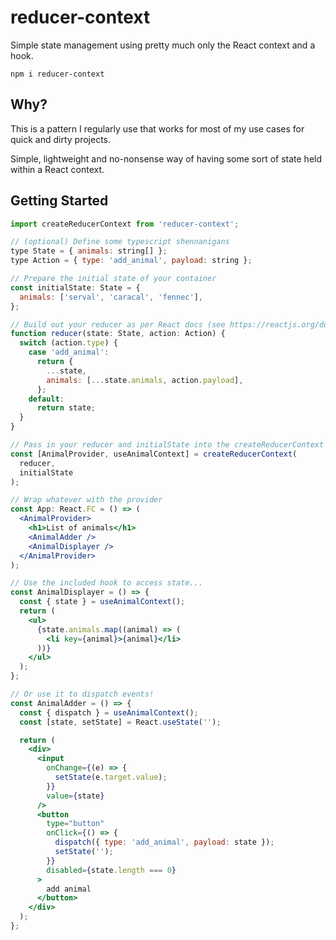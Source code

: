 # reducer-context

Simple state management using pretty much only the React context and a hook.

```
npm i reducer-context
```

## Why?

This is a pattern I regularly use that works for most of my use cases for quick and dirty projects.

Simple, lightweight and no-nonsense way of having some sort of state held within a React context.

## Getting Started

```jsx
import createReducerContext from 'reducer-context';

// (optional) Define some typescript shennanigans
type State = { animals: string[] };
type Action = { type: 'add_animal', payload: string };

// Prepare the initial state of your container
const initialState: State = {
  animals: ['serval', 'caracal', 'fennec'],
};

// Build out your reducer as per React docs (see https://reactjs.org/docs/hooks-reference.html#usereducer)
function reducer(state: State, action: Action) {
  switch (action.type) {
    case 'add_animal':
      return {
        ...state,
        animals: [...state.animals, action.payload],
      };
    default:
      return state;
  }
}

// Pass in your reducer and initialState into the createReducerContext
const [AnimalProvider, useAnimalContext] = createReducerContext(
  reducer,
  initialState
);

// Wrap whatever with the provider
const App: React.FC = () => (
  <AnimalProvider>
    <h1>List of animals</h1>
    <AnimalAdder />
    <AnimalDisplayer />
  </AnimalProvider>
);

// Use the included hook to access state...
const AnimalDisplayer = () => {
  const { state } = useAnimalContext();
  return (
    <ul>
      {state.animals.map((animal) => (
        <li key={animal}>{animal}</li>
      ))}
    </ul>
  );
};

// Or use it to dispatch events!
const AnimalAdder = () => {
  const { dispatch } = useAnimalContext();
  const [state, setState] = React.useState('');

  return (
    <div>
      <input
        onChange={(e) => {
          setState(e.target.value);
        }}
        value={state}
      />
      <button
        type="button"
        onClick={() => {
          dispatch({ type: 'add_animal', payload: state });
          setState('');
        }}
        disabled={state.length === 0}
      >
        add animal
      </button>
    </div>
  );
};
```
